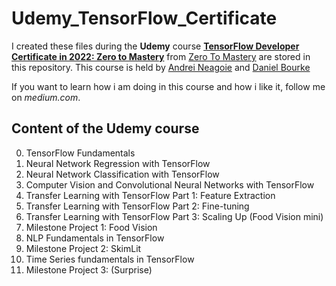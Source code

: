 # Udemy_TensorFlow_Certificate

I created these files during the **Udemy** course [**TensorFlow Developer Certificate in 2022: Zero to Mastery**](https://www.udemy.com/course/tensorflow-developer-certificate-machine-learning-zero-to-mastery/learn/lecture/25128116#overview) from [Zero To Mastery](https://www.udemy.com/user/zero-to-mastery-2/) are stored in this repository. 
This course is held by [Andrei Neagoie](https://zerotomastery.io/) and [Daniel Bourke](https://www.mrdbourke.com/)

If you want to learn how i am doing in this course and how i like it, follow me on _medium.com_.

## Content of the **Udemy** course
0. TensorFlow Fundamentals
1. Neural Network Regression with TensorFlow
2. Neural Network Classification with TensorFlow
3. Computer Vision and Convolutional Neural Networks with TensorFlow
4. Transfer Learning with TensorFlow Part 1: Feature Extraction
5. Transfer Learning with TensorFlow Part 2: Fine-tuning
6. Transfer Learning with TensorFlow Part 3: Scaling Up (Food Vision mini)
7. Milestone Project 1: Food Vision
8. NLP Fundamentals in TensorFlow
9. Milestone Project 2: SkimLit
10. Time Series fundamentals in TensorFlow
11. Milestone Project 3: (Surprise)
